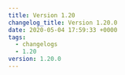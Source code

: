 ```yaml
---
title: Version 1.20
changelog_title: Version 1.20.0
date: 2020-05-04 17:59:33 +0000
tags:
  - changelogs
  - 1.20
version: 1.20.0
---
```


<script src="https://gist.github.com/spinnaker-release/75d50c7b931f1089e710a0e9d1acf8c4.js?file=1.20.0.md"></script>
